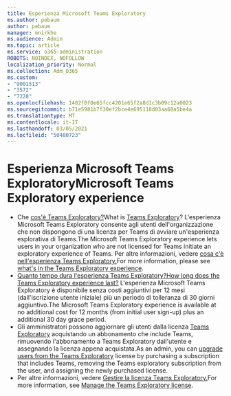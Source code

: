 ```yaml
---
title: Esperienza Microsoft Teams Exploratory
ms.author: pebaum
author: pebaum
manager: mnirkhe
ms.audience: Admin
ms.topic: article
ms.service: o365-administration
ROBOTS: NOINDEX, NOFOLLOW
localization_priority: Normal
ms.collection: Adm_O365
ms.custom:
- "9001513"
- "3572"
- "7228"
ms.openlocfilehash: 1402f0f0e65fcc4201e65f2a8d1c3b09c12a0023
ms.sourcegitcommit: b71e5981b7f30ef2bce4e695118d03aa68a5be4a
ms.translationtype: MT
ms.contentlocale: it-IT
ms.lasthandoff: 03/05/2021
ms.locfileid: "50480723"
---
```

# <a name="microsoft-teams-exploratory-experience"></a><span data-ttu-id="e1e61-102">Esperienza Microsoft Teams Exploratory</span><span class="sxs-lookup"><span data-stu-id="e1e61-102">Microsoft Teams Exploratory experience</span></span>

- <span data-ttu-id="e1e61-103">Che [cos'è Teams Exploratory?](https://docs.microsoft.com/microsoftteams/teams-exploratory)</span><span class="sxs-lookup"><span data-stu-id="e1e61-103">What is [Teams Exploratory](https://docs.microsoft.com/microsoftteams/teams-exploratory)?</span></span> <span data-ttu-id="e1e61-104">L'esperienza Microsoft Teams Exploratory consente agli utenti dell'organizzazione che non dispongono di una licenza per Teams di avviare un'esperienza esplorativa di Teams.</span><span class="sxs-lookup"><span data-stu-id="e1e61-104">The Microsoft Teams Exploratory experience lets users in your organization who are not licensed for Teams initiate an exploratory experience of Teams.</span></span> <span data-ttu-id="e1e61-105">Per altre informazioni, vedere [cosa c'è nell'esperienza Teams Exploratory.](https://docs.microsoft.com/microsoftteams/teams-exploratory#whats-in-the-teams-exploratory-experience)</span><span class="sxs-lookup"><span data-stu-id="e1e61-105">For more information, please see [what's in the Teams Exploratory experience](https://docs.microsoft.com/microsoftteams/teams-exploratory#whats-in-the-teams-exploratory-experience).</span></span>
- [<span data-ttu-id="e1e61-106">Quanto tempo dura l'esperienza Teams Exploratory?</span><span class="sxs-lookup"><span data-stu-id="e1e61-106">How long does the Teams Exploratory experience last?</span></span>](https://docs.microsoft.com/microsoftteams/teams-exploratory#how-long-does-the-teams-exploratory-experience-last) <span data-ttu-id="e1e61-107">L'esperienza Microsoft Teams Exploratory è disponibile senza costi aggiuntivi per 12 mesi (dall'iscrizione utente iniziale) più un periodo di tolleranza di 30 giorni aggiuntivo.</span><span class="sxs-lookup"><span data-stu-id="e1e61-107">The Microsoft Teams Exploratory experience is available at no additional cost for 12 months (from initial user sign-up) plus an additional 30 day grace period.</span></span>
- <span data-ttu-id="e1e61-108">Gli amministratori possono aggiornare gli utenti dalla licenza [Teams Exploratory](https://docs.microsoft.com/microsoftteams/teams-exploratory#upgrade-users-from-the-teams-exploratory-license) acquistando un abbonamento che include Teams, rimuovendo l'abbonamento a Teams Exploratory dall'utente e assegnando la licenza appena acquistata.</span><span class="sxs-lookup"><span data-stu-id="e1e61-108">As an admin, you can [upgrade users from the Teams Exploratory](https://docs.microsoft.com/microsoftteams/teams-exploratory#upgrade-users-from-the-teams-exploratory-license) license by purchasing a subscription that includes Teams, removing the Teams exploratory subscription from the user, and assigning the newly purchased license.</span></span>
- <span data-ttu-id="e1e61-109">Per altre informazioni, vedere [Gestire la licenza Teams Exploratory.](https://docs.microsoft.com/microsoftteams/teams-exploratory)</span><span class="sxs-lookup"><span data-stu-id="e1e61-109">For more information, see [Manage the Teams Exploratory license](https://docs.microsoft.com/microsoftteams/teams-exploratory).</span></span>
